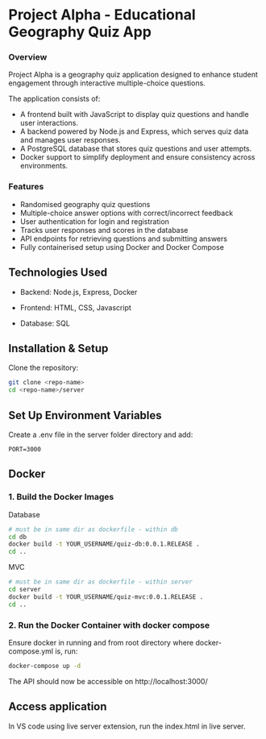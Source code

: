 # Project Alpha - Educational Geography Quiz App

### Overview

Project Alpha is a geography quiz application designed to enhance student engagement through interactive multiple-choice questions. 

The application consists of:

- 	A frontend built with JavaScript to display quiz questions and handle user interactions.
-	A backend powered by Node.js and Express, which serves quiz data and manages user responses.
- 	A PostgreSQL database that stores quiz questions and user attempts.
- 	Docker support to simplify deployment and ensure consistency across environments.

### Features
* 	Randomised geography quiz questions
* 	Multiple-choice answer options with correct/incorrect feedback
* 	User authentication for login and registration
* 	Tracks user responses and scores in the database
* 	API endpoints for retrieving questions and submitting answers
* 	Fully containerised setup using Docker and Docker Compose


## Technologies Used

- Backend: Node.js, Express, Docker

- Frontend: HTML, CSS, Javascript

- Database: SQL

## Installation & Setup

Clone the repository:

```bash
git clone <repo-name>
cd <repo-name>/server
```


## Set Up Environment Variables
Create a .env file in the server folder directory and add:
```
PORT=3000
```

## Docker

### 1. Build the Docker Images

Database
```bash
# must be in same dir as dockerfile - within db
cd db
docker build -t YOUR_USERNAME/quiz-db:0.0.1.RELEASE .
cd ..
```

MVC
```bash
# must be in same dir as dockerfile - within server
cd server
docker build -t YOUR_USERNAME/quiz-mvc:0.0.1.RELEASE .
cd ..
```

### 2. Run the Docker Container with docker compose

Ensure docker in running and from root directory where docker-compose.yml is, run:
```bash
docker-compose up -d
```

The API should now be accessible on http://localhost:3000/

## Access application
In VS code using live server extension, run the index.html in live server.